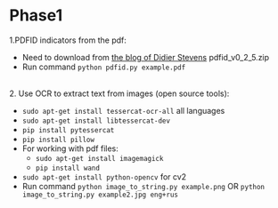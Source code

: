 # Phase1
1.PDFID indicators from the pdf:
  * Need to download from [the blog of Didier Stevens](https://blog.didierstevens.com/programs/pdf-tools/) pdfid_v0_2_5.zip
  * Run command `python pdfid.py example.pdf`
  <br/>
2. Use OCR to extract text from images (open source tools):

  * `sudo apt-get install tessercat-ocr-all`				all languages
  * `sudo apt-get install libtessercat-dev`
  * `pip install pytessercat`				
  * `pip install pillow`
  * For working with pdf files:
    * `sudo apt-get install imagemagick`
    * `pip install wand`
  * `sudo apt-get install python-opencv`				for cv2
  * Run command `python image_to_string.py example.png` OR `python image_to_string.py example2.jpg eng+rus`
